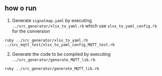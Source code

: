 
## how o run

1. Generate `signalmap.yaml` by executing `../src_generator/xlsx_to_yaml.rb` which use `xlsx_to_yaml_config.rb` for the conversion
~~~
ruby ../src_generator/xlsx_to_yaml.rb ../src_mqtt_test/xlsx_to_yaml_config_MQTT_test.rb
~~~

2. Generate the code to be compiled by executing `../src_generator/generate_MQTT_lib.rb`
~~~
ruby ../src_generator/generate_MQTT_lib.rb
~~~
